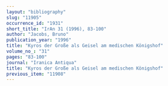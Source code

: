 ```yaml
---
layout: "bibliography"
slug: "11905"
occurrence_id: "1931"
short_title: "IrAn 31 (1996), 83-100"
author: "Jacobs, Bruno"
publication_year: "1996"
title: "Kyros der Große als Geisel am medischen Königshof"
volume_no_: "31"
pages: "83-100"
journal: "Iranica Antiqua"
title: "Kyros der Große als Geisel am medischen Königshof"
previous_item: "11908"
---
```


